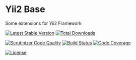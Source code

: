 # Yii2 Base
Some extensions for Yii2 Framework

[![Latest Stable Version](https://poser.pugx.org/horat1us/yii2-base/v/stable)](https://packagist.org/packages/horat1us/yii2-base)
[![Total Downloads](https://poser.pugx.org/horat1us/yii2-base/downloads)](https://packagist.org/packages/horat1us/yii2-base)

[![Scrutinizer Code Quality](https://scrutinizer-ci.com/g/Horat1us/yii2-base/badges/quality-score.png?b=master)](https://scrutinizer-ci.com/g/Horat1us/yii2-base/?branch=master)
[![Build Status](https://scrutinizer-ci.com/g/Horat1us/yii2-base/badges/build.png?b=master)](https://scrutinizer-ci.com/g/Horat1us/yii2-base/build-status/master)
[![Code Coverage](https://scrutinizer-ci.com/g/Horat1us/yii2-base/badges/coverage.png?b=master)](https://scrutinizer-ci.com/g/Horat1us/yii2-base/?branch=master)

[![License](https://poser.pugx.org/horat1us/yii2-base/license)](https://packagist.org/packages/horat1us/yii2-base)
